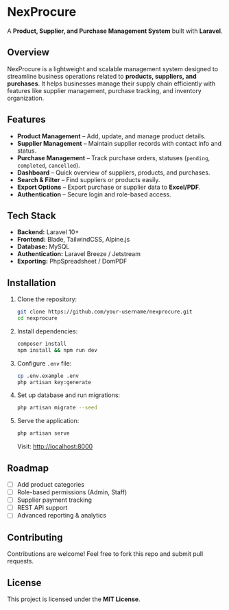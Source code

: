 # NexProcure

A **Product, Supplier, and Purchase Management System** built with **Laravel**.

## Overview

NexProcure is a lightweight and scalable management system designed to streamline business operations related to **products, suppliers, and purchases**.
It helps businesses manage their supply chain efficiently with features like supplier management, purchase tracking, and inventory organization.

## Features

-   **Product Management** – Add, update, and manage product details.
-   **Supplier Management** – Maintain supplier records with contact info and status.
-   **Purchase Management** – Track purchase orders, statuses (`pending`, `completed`, `cancelled`).
-   **Dashboard** – Quick overview of suppliers, products, and purchases.
-   **Search & Filter** – Find suppliers or products easily.
-   **Export Options** – Export purchase or supplier data to **Excel/PDF**.
-   **Authentication** – Secure login and role-based access.

## Tech Stack

-   **Backend:** Laravel 10+
-   **Frontend:** Blade, TailwindCSS, Alpine.js
-   **Database:** MySQL
-   **Authentication:** Laravel Breeze / Jetstream
-   **Exporting:** PhpSpreadsheet / DomPDF

## Installation

1. Clone the repository:

    ```bash
    git clone https://github.com/your-username/nexprocure.git
    cd nexprocure
    ```

2. Install dependencies:

    ```bash
    composer install
    npm install && npm run dev
    ```

3. Configure `.env` file:

    ```bash
    cp .env.example .env
    php artisan key:generate
    ```

4. Set up database and run migrations:

    ```bash
    php artisan migrate --seed
    ```

5. Serve the application:

    ```bash
    php artisan serve
    ```

    Visit: [http://localhost:8000](http://localhost:8000)

## Roadmap

-   [ ] Add product categories
-   [ ] Role-based permissions (Admin, Staff)
-   [ ] Supplier payment tracking
-   [ ] REST API support
-   [ ] Advanced reporting & analytics

## Contributing

Contributions are welcome! Feel free to fork this repo and submit pull requests.

## License

This project is licensed under the **MIT License**.
